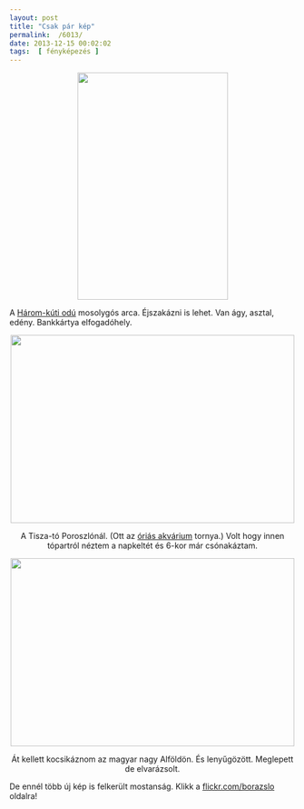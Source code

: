 ```yaml
---
layout: post
title: "Csak pár kép"
permalink:  /6013/ 
date: 2013-12-15 00:02:02
tags:  [ fényképezés ] 
---
```

<p style="text-align: center;"><a href="http://www.flickr.com/photos/borazslo/"><img src="http://farm3.staticflickr.com/2836/11373050705_06b55ec371.jpg" style="width: 265px; height: 400px;"></a></p><p >A <a href="http://solyomkoiodu.tumblr.com">Három-kúti odú</a> mosolygós arca.  
Éjszakázni is lehet. Van ágy, asztal, edény. Bankkártya elfogadóhely.</p>

<!--break-->

<p style="text-align: center;"><a href="http://www.flickr.com/photos/borazslo/" target="_blank"><img src="http://farm3.staticflickr.com/2830/11373529575_206f52bd60.jpg" style="width: 500px; height: 331px;"></a></p><p style="text-align: center;">A Tisza-tó Poroszlónál. (Ott az <a href="http://www.tiszataviokocentrum.hu/">óriás akvárium</a> tornya.)  
Volt hogy innen tópartról néztem a napkeltét és 6-kor már csónakáztam.</p><p style="text-align: center;"><a href="http://www.flickr.com/photos/borazslo/" target="_blank"><img src="http://farm4.staticflickr.com/3833/11373838333_ff70c5417a.jpg" style="width: 500px; height: 331px;"></a></p><p style="text-align: center;">Át kellett kocsikáznom az magyar nagy Alföldön. És lenyűgözött. Meglepett de elvarázsolt.</p><p >De ennél több új kép is felkerült mostanság. Klikk a <a href="http://www.flickr.com/photos/borazslo/">flickr.com/borazslo</a> oldalra!</p>